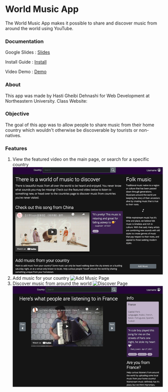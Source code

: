 # World Music App
The World Music App makes it possible to share and discover music from around the world using YouTube.

### Documentation
Google Slides : [Slides](https://docs.google.com/presentation/d/1LFRa4Wk15TJAeetZc4D8mnSI1PPE-jkmmcWd-9-TAM0/edit?usp=sharing)

Install Guide : [Install](https://docs.google.com/document/d/1oYipEzbihybUB9vg88tkf_krnlFICbIlSwDgpio2KH4/edit?usp=sharing)

Video Demo : [Demo](https://youtu.be/symF91fhw4U)

### About
This app was made by Hasti Gheibi Dehnashi for Web Development at Northeastern University.
Class Website: [](https://johnguerra.co/classes/webDevelopment_spring_2021/)

### Objective
The goal of this app was to allow people to share music from their home country which wouldn't otherwise be discoverable by tourists or non-natives. 

### Features
1. View the featured video on the main page, or search for a specific country
![Homepage](https://github.com/HastiGD/music-app/blob/master/home.png)
2. Add music for your country
![Add Music Page](https://github.com/HastiGD/music-app/blob/master/addMusic.png)
3. Discover music from around the world
![Discover Page](https://github.com/HastiGD/music-app/blob/master/discover.png)
![Country Page](https://github.com/HastiGD/music-app/blob/master/country.png)
